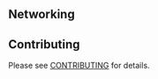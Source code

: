 ## Networking


## Contributing
Please see [CONTRIBUTING](https://github.com/bigambitions/technology-articles/blob/master/contributing.md) for details.



